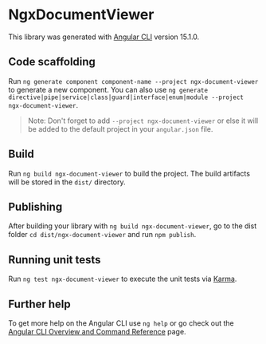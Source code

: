# NgxDocumentViewer

This library was generated with [Angular CLI](https://github.com/angular/angular-cli) version 15.1.0.

## Code scaffolding

Run `ng generate component component-name --project ngx-document-viewer` to generate a new component. You can also use `ng generate directive|pipe|service|class|guard|interface|enum|module --project ngx-document-viewer`.
> Note: Don't forget to add `--project ngx-document-viewer` or else it will be added to the default project in your `angular.json` file. 

## Build

Run `ng build ngx-document-viewer` to build the project. The build artifacts will be stored in the `dist/` directory.

## Publishing

After building your library with `ng build ngx-document-viewer`, go to the dist folder `cd dist/ngx-document-viewer` and run `npm publish`.

## Running unit tests

Run `ng test ngx-document-viewer` to execute the unit tests via [Karma](https://karma-runner.github.io).

## Further help

To get more help on the Angular CLI use `ng help` or go check out the [Angular CLI Overview and Command Reference](https://angular.io/cli) page.
